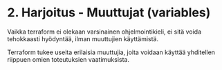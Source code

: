 # 2. Harjoitus - Muuttujat (variables)
Vaikka terraform ei olekaan varsinainen ohjelmointikieli, ei sitä voida tehokkaasti hyödyntää, ilman muuttujien käyttämistä.  

Terraform tukee useita erilaisia muuttujia, joita voidaan käyttää yhditellen riippuen omien toteutuksien vaatimuksista.


